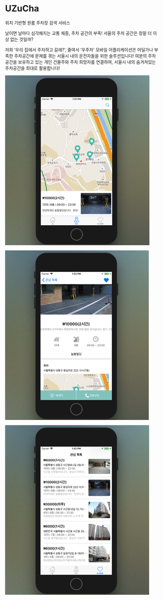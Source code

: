 # UZuCha

위치 기반형 원룸 주차장 검색 서비스

날이면 날마다 심각해지는 교통 체증, 주차 공간의 부족!
서울의 주차 공간은 정말 더 이상 없는 것일까?

저희 ‘우리 집에서 주차하고 갈래?’, 줄여서 ‘우주차’ 모바일 어플리케이션은
어딜가나 부족한 주차공간에 문제를 겪는 서울시 내의 운전자들을 위한 솔루션입니다!
여분의 주차공간을 보유하고 있는 개인 건물주와 주차 희망자를 연결하여, 서울시 내의 숨겨져있는 주차공간을 최대로 활용합니다!

![sc2](./docs/images/sc2.png)

![sc3](./docs/images/sc3.png)

![sc4](./docs/images/sc4.png)
